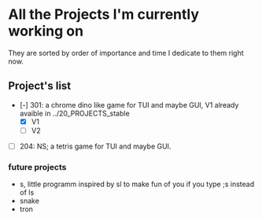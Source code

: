 # All the Projects I'm currently working on

They are sorted by order of importance and time I dedicate to them right now.

## Project's list 
 + [-] 301: a chrome dino like game for TUI and maybe GUI, V1 already avaible in ../20_PROJECTS_stable
   + [x] V1
   + [ ] V2
 + [ ] 204: NS; a tetris game for TUI and maybe GUI.


### future projects
- s, little programm inspired by sl to make fun of you if you type ;s instead of ls
- snake
- tron
